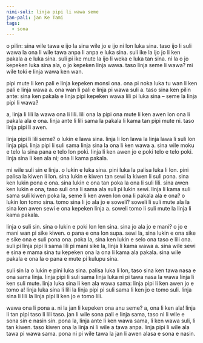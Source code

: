 ```yaml
---
nimi-suli: linja pipi li wawa seme
jan-pali: jan Ke Tami
tags:
  - sona
---
```

o pilin: sina wile tawa e ijo la sina wile jo e ijo ni lon luka sina. taso ijo li suli wawa la ona li wile tawa anpa li anpa e luka sina. suli ike la ijo jo li ken pakala a e luka sina. suli pi ike mute la ijo li weka e luka tan sina. ni la o jo kepeken luka sina ala, o jo kepeken linja wawa.
taso linja seme li wawa? mi wile toki e linja wawa ken wan.

pipi mute li ken pali e linja kepeken monsi ona. ona pi noka luka tu wan li ken pali e linja wawa a. ona wan li pali e linja pi wawa suli a. taso sina ken pilin ante: sina ken pakala e linja pipi kepeken wawa lili pi luka sina – seme la linja pipi li wawa?

a, linja li lili la wawa ona li lili. lili ona la pipi ona mute li ken awen lon ona li pakala ala e ona. linja ante li lili sama la pakala li kama tan pipi mute ni. taso linja pipi li awen.

linja pipi li lili seme? o lukin e lawa sina. linja li lon lawa la linja lawa li suli lon linja pipi. linja pipi li suli sama linja sina la ona li ken wawa a. sina wile moku e telo la sina pana e telo lon poki. linja li ken awen jo e poki telo e telo poki. linja sina li ken ala ni; ona li kama pakala.

mi wile suli sin e linja. o lukin e luka sina. pini luka la palisa luka li lon. pini palisa la kiwen li lon. sina lukin e kiwen tan sewi la kiwen li suli pona. sina ken lukin pona e ona. sina lukin e ona tan poka la ona li suli lili. sina awen ken lukin e ona, taso suli ona li sama ala suli pi lukin sewi. linja li kama suli sama suli kiwen poka la, seme li ken awen lon ona li pakala ala e ona? o lukin lon tomo sina. tomo sina li jo ala jo e soweli? soweli li suli mute ala la sina ken awen sewi e ona kepeken linja a. soweli tomo li suli mute la linja li kama pakala.

linja o suli sin. sina o lukin e poki lon len sina. sina jo ala jo e mani? o jo e mani wan pi sike kiwen. o pana e ona lon supa. sewi la, sina lukin e ona sike e sike ona e suli pona ona. poka la, sina ken lukin e selo ona taso e lili ona. suli pi linja pipi li sama lili pi mani sike la, linja li kama wawa a. sina wile sewi e sina e mama sina tu kepeken ona la ona li kama ala pakala. sina wile pakala e ona la o pana e mute pi kulupu sina.

suli sin la o lukin e pini luka sina. palisa luka li lon, taso sina ken tawa nasa e ona sama linja. linja pipi li suli sama linja luka ni pi tawa nasa la wawa linja li ken suli mute. linja luka sina li ken ala wawa sama: linja pipi li ken awen jo e tomo a! linja luka sina li lili la linja pipi pi suli sama li ken jo e tomo suli. linja sina li lili la linja pipi li ken jo e tomo lili.

wawa ona li pona a. ni la jan li kepeken ona anu seme? a, ona li ken ala! linja li tan pipi taso li lili taso. jan li wile sona pali e linja sama, taso ni li wile e sona sin e nasin sin. pona la, linja ante li ken wawa sama, li ken wawa suli, li tan kiwen. taso kiwen ona la linja ni li wile a tawa anpa. linja pipi li wile ala tawa pi wawa sama. pona ni pi wile tawa la jan li awen alasa e sona e nasin.
